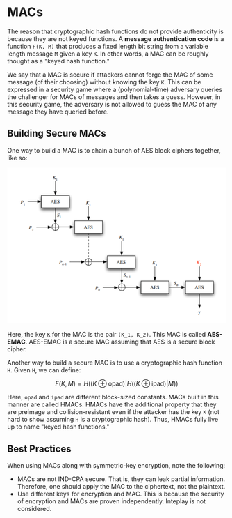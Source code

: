 # MACs

The reason that cryptographic hash functions do not provide authenticity is because they are not keyed functions. A **message authentication code** is a function `F(K, M)` that produces a fixed length bit string from a variable length message `M` given a key `K`. In other words, a MAC can be roughly thought as a "keyed hash function."

We say that a MAC is secure if attackers cannot forge the MAC of some message \(of their choosing\) without knowing the key `K`. This can be expressed in a security game where a \(polynomial-time\) adversary queries the challenger for MACs of messages and then takes a guess. However, in this security game, the adversary is not allowed to guess the MAC of any message they have queried before.

## Building Secure MACs

One way to build a MAC is to chain a bunch of AES block ciphers together, like so:

![Image from Official CS161 Lecture Notes](../../.gitbook/assets/aes-emac.png)

Here, the key `K` for the MAC is the pair `(K_1, K_2)`. This MAC is called **AES-EMAC**. AES-EMAC is a secure MAC assuming that AES is a secure block cipher.

Another way to build a secure MAC is to use a cryptographic hash function `H`. Given `H`, we can define:

$$
F(K, M) = H \left((K \oplus \text{opad})|H\left((K \oplus \text{ipad}) | M\right)\right)
$$

Here, `opad` and `ipad` are different block-sized constants. MACs built in this manner are called HMACs. HMACs have the additional property that they are preimage and collision-resistant even if the attacker has the key `K` \(not hard to show assuming `H` is a cryptographic hash\). Thus, HMACs fully live up to name "keyed hash functions."

## Best Practices

When using MACs along with symmetric-key encryption, note the following:

* MACs are not IND-CPA secure. That is, they can leak partial information. Therefore, one should apply the MAC to the ciphertext, not the plaintext.
* Use different keys for encryption and MAC. This is because the security of encryption and MACs are proven independently. Inteplay is not considered.

